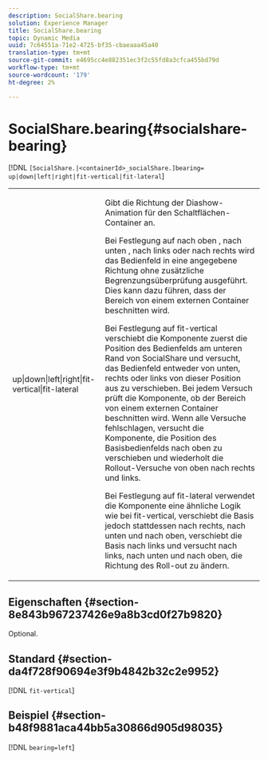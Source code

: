 ```yaml
---
description: SocialShare.bearing
solution: Experience Manager
title: SocialShare.bearing
topic: Dynamic Media
uuid: 7c64551a-71e2-4725-bf35-cbaeaaa45a40
translation-type: tm+mt
source-git-commit: e4695cc4e882351ec3f2c55fd8a3cfca455bd79d
workflow-type: tm+mt
source-wordcount: '179'
ht-degree: 2%

---
```



# SocialShare.bearing{#socialshare-bearing}

[!DNL `[SocialShare.|<containerId>_socialShare.]bearing= up|down|left|right|fit-vertical|fit-lateral`]

<table id="table_0002BE81371D4E16A56FBEDD13FDF3C2"> 
 <tbody> 
  <tr> 
   <td colname="col1"> <p> <span class="codeph"> up|down|left|right|fit-vertical|fit-lateral  </span> </p> </td> 
   <td colname="col2"> <p> Gibt die Richtung der Diashow-Animation für den Schaltflächen-Container an. </p> <p> Bei Festlegung auf <span class="codeph"> nach oben </span>, <span class="codeph"> nach unten </span>, <span class="codeph"> nach links </span> oder <span class="codeph"> nach rechts </span> wird das Bedienfeld in eine angegebene Richtung ohne zusätzliche Begrenzungsüberprüfung ausgeführt. Dies kann dazu führen, dass der Bereich von einem externen Container beschnitten wird. </p> <p>Bei Festlegung auf <span class="codeph"> fit-vertical </span> verschiebt die Komponente zuerst die Position des Bedienfelds am unteren Rand von SocialShare und versucht, das Bedienfeld entweder von unten, rechts oder links von dieser Position aus zu verschieben. Bei jedem Versuch prüft die Komponente, ob der Bereich von einem externen Container beschnitten wird. Wenn alle Versuche fehlschlagen, versucht die Komponente, die Position des Basisbedienfelds nach oben zu verschieben und wiederholt die Rollout-Versuche von oben nach rechts und links. </p> <p>Bei Festlegung auf <span class="codeph"> fit-lateral </span> verwendet die Komponente eine ähnliche Logik wie bei fit-vertical, verschiebt die Basis jedoch stattdessen nach rechts, nach unten und nach oben, verschiebt die Basis nach links und versucht nach links, nach unten und nach oben, die Richtung des Roll-out zu ändern. </p> </td> 
  </tr> 
 </tbody> 
</table>

## Eigenschaften {#section-8e843b967237426e9a8b3cd0f27b9820}

Optional.

## Standard {#section-da4f728f90694e3f9b4842b32c2e9952}

[!DNL `fit-vertical`]

## Beispiel {#section-b48f9881aca44bb5a30866d905d98035}

[!DNL `bearing=left`]

